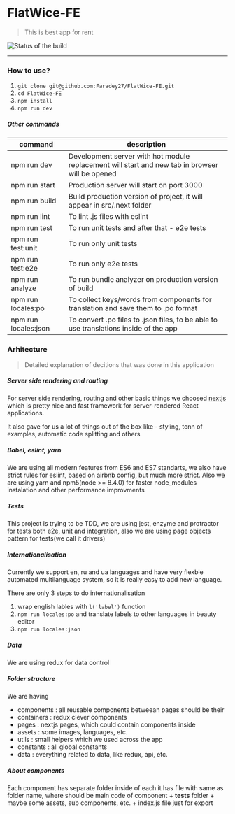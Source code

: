 # FlatWice-FE
> This is best app for rent

![Status of the build](https://circleci.com/gh/Faradey27/FlatWice-FE.png?style=shield&circle-token=0994f0172044a105ab47567dc85e1cc3bc6c0f2e)

---

### How to use?

1. ```git clone git@github.com:Faradey27/FlatWice-FE.git```
2. ```cd FlatWice-FE```
3. ```npm install```
4. ```npm run dev```

##### Other commands

| command | description |
|----------|-------------|
| npm run dev | Development server with hot module replacement will start and new tab in browser will be opened  |
| npm run start | Production server will start on port 3000  |
| npm run build | Build production version of project, it will appear in src/.next folder  |
| npm run lint | To lint .js files with eslint  |
| npm run test | To run unit tests and after that - e2e tests  |
| npm run test:unit | To run only unit tests |
| npm run test:e2e | To run only e2e tests |
| npm run analyze | To run bundle analyzer on production version of build |
| npm run locales:po | To collect keys/words from components for translation and save them to .po format |
| npm run locales:json | To convert .po files to .json files, to be able to use translations inside of the app |

### Arhitecture
> Detailed explanation of decitions that was done in this application

##### Server side rendering and routing

For server side rendering, routing and other basic things we choosed [nextjs](https://github.com/zeit/next.js) which is pretty nice and fast framework for server-rendered React applications.

It also gave for us a lot of things out of the box like - styling, tonn of examples, automatic code splitting and others

##### Babel, eslint, yarn

We are using all modern features from ES6 and ES7 standarts, we also have strict rules for eslint, based on airbnb config, but much more strict. Also we are using yarn and npm5(node >= 8.4.0) for faster node_modules instalation and other performance improvments

##### Tests

This project is trying to be TDD, we are using jest, enzyme and protractor for tests both e2e, unit and integration, also we are using
page objects pattern for tests(we call it drivers)

##### Internationalisation

Currently we support en, ru and ua languages and have very flexble automated multilanguage system, so it is really easy to add new language.

There are only 3 steps to do internationalisation
1. wrap english lables with ```l('label')``` function
2. ```npm run locales:po``` and translate labels to other languages in beauty editor
3. ```npm run locales:json```

##### Data

We are using redux for data control

##### Folder structure

We are having
- components : all reusable components betweean pages should be their
- containers : redux clever components
- pages : nextjs pages, which could contain components inside
- assets : some images, languages, etc.
- utils : small helpers which we used across the app
- constants : all global constants
- data : everything related to data, like redux, api, etc.

##### About components

Each component has separate folder inside of each it has file with same as folder name, where should be main code of component + __tests__ folder + maybe some assets, sub components, etc. + index.js file just for export


